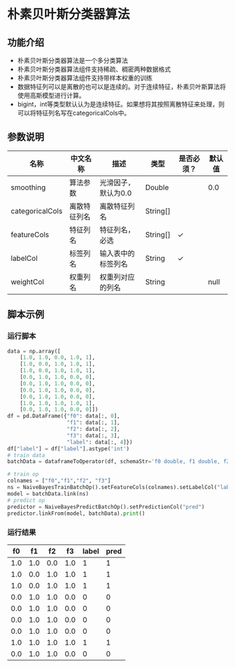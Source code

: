 # 朴素贝叶斯分类器算法
## 功能介绍

* 朴素贝叶斯分类器算法是一个多分类算法
* 朴素贝叶斯分类器算法组件支持稀疏、稠密两种数据格式
* 朴素贝叶斯分类器算法组件支持带样本权重的训练
* 数据特征列可以是离散的也可以是连续的。对于连续特征，朴素贝叶斯算法将使用高斯模型进行计算。
* bigint，int等类型默认认为是连续特征。如果想将其按照离散特征来处理，则可以将特征列名写在categoricalCols中。

## 参数说明

| 名称 | 中文名称 | 描述 | 类型 | 是否必须？ | 默认值 |
| --- | --- | --- | --- | --- | --- |
| smoothing | 算法参数 | 光滑因子，默认为0.0 | Double |  | 0.0 |
| categoricalCols | 离散特征列名 | 离散特征列名 | String[] |  |  |
| featureCols | 特征列名 | 特征列名，必选 | String[] | ✓ |  |
| labelCol | 标签列名 | 输入表中的标签列名 | String | ✓ |  |
| weightCol | 权重列名 | 权重列对应的列名 | String |  | null |


## 脚本示例
### 运行脚本
```python
data = np.array([
    [1.0, 1.0, 0.0, 1.0, 1],
    [1.0, 0.0, 1.0, 1.0, 1],
    [1.0, 0.0, 1.0, 1.0, 1],
    [0.0, 1.0, 1.0, 0.0, 0],
    [0.0, 1.0, 1.0, 0.0, 0],
    [0.0, 1.0, 1.0, 0.0, 0],
    [0.0, 1.0, 1.0, 0.0, 0],
    [1.0, 1.0, 1.0, 1.0, 1],
    [0.0, 1.0, 1.0, 0.0, 0]])
df = pd.DataFrame({"f0": data[:, 0], 
                   "f1": data[:, 1],
                   "f2": data[:, 2],
                   "f3": data[:, 3],
                   "label": data[:, 4]})
df["label"] = df["label"].astype('int')
# train data
batchData = dataframeToOperator(df, schemaStr='f0 double, f1 double, f2 double, f3 double, label int', op_type='batch')

# train op
colnames = ["f0","f1","f2", "f3"]
ns = NaiveBayesTrainBatchOp().setFeatureCols(colnames).setLabelCol("label")
model = batchData.link(ns)
# predict op
predictor = NaiveBayesPredictBatchOp().setPredictionCol("pred")
predictor.linkFrom(model, batchData).print()
```
### 运行结果

f0 | f1 | f2 | f3 | label | pred
---|----|----|----|-------|----
1.0|1.0|0.0|1.0|1|1
1.0|0.0|1.0|1.0|1|1
1.0|0.0|1.0|1.0|1|1
0.0|1.0|1.0|0.0|0|0
0.0|1.0|1.0|0.0|0|0
0.0|1.0|1.0|0.0|0|0
0.0|1.0|1.0|0.0|0|0
1.0|1.0|1.0|1.0|1|1
0.0|1.0|1.0|0.0|0|0




